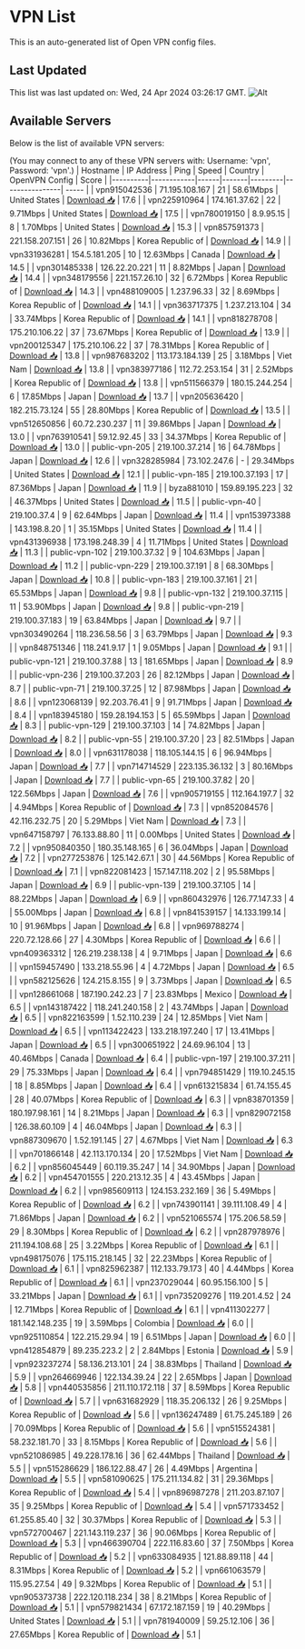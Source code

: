 # VPN List

This is an auto-generated list of Open VPN config files.

## Last Updated

This list was last updated on: Wed, 24 Apr 2024 03:26:17 GMT.
![Alt](https://repobeats.axiom.co/api/embed/186b98318ef1479477931607c1ad7d823f12451f.svg "Repobeats analytics image")

## Available Servers

Below is the list of available VPN servers:

(You may connect to any of these VPN servers with: Username: 'vpn', Password: 'vpn'.)
| Hostname | IP Address | Ping | Speed | Country | OpenVPN Config | Score |
|----------|------------|------|-------|---------|----------------| ----- |
| vpn915042536 | 71.195.108.167 | 21 | 58.61Mbps | United States | [Download 📥](./configs/server_0_US.ovpn) | 17.6 |
| vpn225910964 | 174.161.37.62 | 22 | 9.71Mbps | United States | [Download 📥](./configs/server_1_US.ovpn) | 17.5 |
| vpn780019150 | 8.9.95.15 | 8 | 1.70Mbps | United States | [Download 📥](./configs/server_2_US.ovpn) | 15.3 |
| vpn857591373 | 221.158.207.151 | 26 | 10.82Mbps | Korea Republic of | [Download 📥](./configs/server_3_KR.ovpn) | 14.9 |
| vpn331936281 | 154.5.181.205 | 10 | 12.63Mbps | Canada | [Download 📥](./configs/server_4_CA.ovpn) | 14.5 |
| vpn301485338 | 126.22.20.221 | 11 | 8.82Mbps | Japan | [Download 📥](./configs/server_5_JP.ovpn) | 14.4 |
| vpn348179556 | 221.157.26.10 | 32 | 6.72Mbps | Korea Republic of | [Download 📥](./configs/server_6_KR.ovpn) | 14.3 |
| vpn488109005 | 1.237.96.33 | 32 | 8.69Mbps | Korea Republic of | [Download 📥](./configs/server_7_KR.ovpn) | 14.1 |
| vpn363717375 | 1.237.213.104 | 34 | 33.74Mbps | Korea Republic of | [Download 📥](./configs/server_8_KR.ovpn) | 14.1 |
| vpn818278708 | 175.210.106.22 | 37 | 73.67Mbps | Korea Republic of | [Download 📥](./configs/server_9_KR.ovpn) | 13.9 |
| vpn200125347 | 175.210.106.22 | 37 | 78.31Mbps | Korea Republic of | [Download 📥](./configs/server_10_KR.ovpn) | 13.8 |
| vpn987683202 | 113.173.184.139 | 25 | 3.18Mbps | Viet Nam | [Download 📥](./configs/server_11_VN.ovpn) | 13.8 |
| vpn383977186 | 112.72.253.154 | 31 | 2.52Mbps | Korea Republic of | [Download 📥](./configs/server_12_KR.ovpn) | 13.8 |
| vpn511566379 | 180.15.244.254 | 6 | 17.85Mbps | Japan | [Download 📥](./configs/server_13_JP.ovpn) | 13.7 |
| vpn205636420 | 182.215.73.124 | 55 | 28.80Mbps | Korea Republic of | [Download 📥](./configs/server_14_KR.ovpn) | 13.5 |
| vpn512650856 | 60.72.230.237 | 11 | 39.86Mbps | Japan | [Download 📥](./configs/server_15_JP.ovpn) | 13.0 |
| vpn763910541 | 59.12.92.45 | 33 | 34.37Mbps | Korea Republic of | [Download 📥](./configs/server_16_KR.ovpn) | 13.0 |
| public-vpn-205 | 219.100.37.214 | 16 | 64.78Mbps | Japan | [Download 📥](./configs/server_17_JP.ovpn) | 12.6 |
| vpn328285984 | 73.102.247.6 | - | 29.34Mbps | United States | [Download 📥](./configs/server_18_US.ovpn) | 12.1 |
| public-vpn-185 | 219.100.37.193 | 17 | 87.36Mbps | Japan | [Download 📥](./configs/server_19_JP.ovpn) | 11.9 |
| byza881010 | 159.89.195.223 | 32 | 46.37Mbps | United States | [Download 📥](./configs/server_20_US.ovpn) | 11.5 |
| public-vpn-40 | 219.100.37.4 | 9 | 62.64Mbps | Japan | [Download 📥](./configs/server_21_JP.ovpn) | 11.4 |
| vpn153973388 | 143.198.8.20 | 1 | 35.15Mbps | United States | [Download 📥](./configs/server_22_US.ovpn) | 11.4 |
| vpn431396938 | 173.198.248.39 | 4 | 11.71Mbps | United States | [Download 📥](./configs/server_23_US.ovpn) | 11.3 |
| public-vpn-102 | 219.100.37.32 | 9 | 104.63Mbps | Japan | [Download 📥](./configs/server_24_JP.ovpn) | 11.2 |
| public-vpn-229 | 219.100.37.191 | 8 | 68.30Mbps | Japan | [Download 📥](./configs/server_25_JP.ovpn) | 10.8 |
| public-vpn-183 | 219.100.37.161 | 21 | 65.53Mbps | Japan | [Download 📥](./configs/server_26_JP.ovpn) | 9.8 |
| public-vpn-132 | 219.100.37.115 | 11 | 53.90Mbps | Japan | [Download 📥](./configs/server_27_JP.ovpn) | 9.8 |
| public-vpn-219 | 219.100.37.183 | 19 | 63.84Mbps | Japan | [Download 📥](./configs/server_28_JP.ovpn) | 9.7 |
| vpn303490264 | 118.236.58.56 | 3 | 63.79Mbps | Japan | [Download 📥](./configs/server_29_JP.ovpn) | 9.3 |
| vpn848751346 | 118.241.9.17 | 1 | 9.05Mbps | Japan | [Download 📥](./configs/server_30_JP.ovpn) | 9.1 |
| public-vpn-121 | 219.100.37.88 | 13 | 181.65Mbps | Japan | [Download 📥](./configs/server_31_JP.ovpn) | 8.9 |
| public-vpn-236 | 219.100.37.203 | 26 | 82.12Mbps | Japan | [Download 📥](./configs/server_32_JP.ovpn) | 8.7 |
| public-vpn-71 | 219.100.37.25 | 12 | 87.98Mbps | Japan | [Download 📥](./configs/server_33_JP.ovpn) | 8.6 |
| vpn123068139 | 92.203.76.41 | 9 | 91.71Mbps | Japan | [Download 📥](./configs/server_34_JP.ovpn) | 8.4 |
| vpn183945180 | 159.28.194.153 | 5 | 65.59Mbps | Japan | [Download 📥](./configs/server_35_JP.ovpn) | 8.3 |
| public-vpn-129 | 219.100.37.103 | 14 | 74.82Mbps | Japan | [Download 📥](./configs/server_36_JP.ovpn) | 8.2 |
| public-vpn-55 | 219.100.37.20 | 23 | 82.51Mbps | Japan | [Download 📥](./configs/server_37_JP.ovpn) | 8.0 |
| vpn631178038 | 118.105.144.15 | 6 | 96.94Mbps | Japan | [Download 📥](./configs/server_38_JP.ovpn) | 7.7 |
| vpn714714529 | 223.135.36.132 | 3 | 80.16Mbps | Japan | [Download 📥](./configs/server_39_JP.ovpn) | 7.7 |
| public-vpn-65 | 219.100.37.82 | 20 | 122.56Mbps | Japan | [Download 📥](./configs/server_40_JP.ovpn) | 7.6 |
| vpn905719155 | 112.164.197.7 | 32 | 4.94Mbps | Korea Republic of | [Download 📥](./configs/server_41_KR.ovpn) | 7.3 |
| vpn852084576 | 42.116.232.75 | 20 | 5.29Mbps | Viet Nam | [Download 📥](./configs/server_42_VN.ovpn) | 7.3 |
| vpn647158797 | 76.133.88.80 | 11 | 0.00Mbps | United States | [Download 📥](./configs/server_43_US.ovpn) | 7.2 |
| vpn950840350 | 180.35.148.165 | 6 | 36.04Mbps | Japan | [Download 📥](./configs/server_44_JP.ovpn) | 7.2 |
| vpn277253876 | 125.142.67.1 | 30 | 44.56Mbps | Korea Republic of | [Download 📥](./configs/server_45_KR.ovpn) | 7.1 |
| vpn822081423 | 157.147.118.202 | 2 | 95.58Mbps | Japan | [Download 📥](./configs/server_46_JP.ovpn) | 6.9 |
| public-vpn-139 | 219.100.37.105 | 14 | 88.22Mbps | Japan | [Download 📥](./configs/server_47_JP.ovpn) | 6.9 |
| vpn860432976 | 126.77.147.33 | 4 | 55.00Mbps | Japan | [Download 📥](./configs/server_48_JP.ovpn) | 6.8 |
| vpn841539157 | 14.133.199.14 | 10 | 91.96Mbps | Japan | [Download 📥](./configs/server_49_JP.ovpn) | 6.8 |
| vpn969788274 | 220.72.128.66 | 27 | 4.30Mbps | Korea Republic of | [Download 📥](./configs/server_50_KR.ovpn) | 6.6 |
| vpn409363312 | 126.219.238.138 | 4 | 9.71Mbps | Japan | [Download 📥](./configs/server_51_JP.ovpn) | 6.6 |
| vpn159457490 | 133.218.55.96 | 4 | 4.72Mbps | Japan | [Download 📥](./configs/server_52_JP.ovpn) | 6.5 |
| vpn582125626 | 124.215.8.155 | 9 | 3.73Mbps | Japan | [Download 📥](./configs/server_53_JP.ovpn) | 6.5 |
| vpn128661068 | 187.190.242.23 | 7 | 23.83Mbps | Mexico | [Download 📥](./configs/server_54_MX.ovpn) | 6.5 |
| vpn143187422 | 118.241.240.158 | 2 | 43.74Mbps | Japan | [Download 📥](./configs/server_55_JP.ovpn) | 6.5 |
| vpn822163599 | 1.52.110.239 | 24 | 12.85Mbps | Viet Nam | [Download 📥](./configs/server_56_VN.ovpn) | 6.5 |
| vpn113422423 | 133.218.197.240 | 17 | 13.41Mbps | Japan | [Download 📥](./configs/server_57_JP.ovpn) | 6.5 |
| vpn300651922 | 24.69.96.104 | 13 | 40.46Mbps | Canada | [Download 📥](./configs/server_58_CA.ovpn) | 6.4 |
| public-vpn-197 | 219.100.37.211 | 29 | 75.33Mbps | Japan | [Download 📥](./configs/server_59_JP.ovpn) | 6.4 |
| vpn794851429 | 119.10.245.15 | 18 | 8.85Mbps | Japan | [Download 📥](./configs/server_60_JP.ovpn) | 6.4 |
| vpn613215834 | 61.74.155.45 | 28 | 40.07Mbps | Korea Republic of | [Download 📥](./configs/server_61_KR.ovpn) | 6.3 |
| vpn838701359 | 180.197.98.161 | 14 | 8.21Mbps | Japan | [Download 📥](./configs/server_62_JP.ovpn) | 6.3 |
| vpn829072158 | 126.38.60.109 | 4 | 46.04Mbps | Japan | [Download 📥](./configs/server_63_JP.ovpn) | 6.3 |
| vpn887309670 | 1.52.191.145 | 27 | 4.67Mbps | Viet Nam | [Download 📥](./configs/server_64_VN.ovpn) | 6.3 |
| vpn701866148 | 42.113.170.134 | 20 | 17.52Mbps | Viet Nam | [Download 📥](./configs/server_65_VN.ovpn) | 6.2 |
| vpn856045449 | 60.119.35.247 | 14 | 34.90Mbps | Japan | [Download 📥](./configs/server_66_JP.ovpn) | 6.2 |
| vpn454701555 | 220.213.12.35 | 4 | 43.45Mbps | Japan | [Download 📥](./configs/server_67_JP.ovpn) | 6.2 |
| vpn985609113 | 124.153.232.169 | 36 | 5.49Mbps | Korea Republic of | [Download 📥](./configs/server_68_KR.ovpn) | 6.2 |
| vpn743901141 | 39.111.108.49 | 4 | 71.86Mbps | Japan | [Download 📥](./configs/server_69_JP.ovpn) | 6.2 |
| vpn521065574 | 175.206.58.59 | 29 | 8.30Mbps | Korea Republic of | [Download 📥](./configs/server_70_KR.ovpn) | 6.2 |
| vpn287978976 | 211.194.108.68 | 25 | 3.22Mbps | Korea Republic of | [Download 📥](./configs/server_71_KR.ovpn) | 6.1 |
| vpn498175076 | 175.115.218.145 | 32 | 22.23Mbps | Korea Republic of | [Download 📥](./configs/server_72_KR.ovpn) | 6.1 |
| vpn825962387 | 112.133.79.173 | 40 | 4.44Mbps | Korea Republic of | [Download 📥](./configs/server_73_KR.ovpn) | 6.1 |
| vpn237029044 | 60.95.156.100 | 5 | 33.21Mbps | Japan | [Download 📥](./configs/server_74_JP.ovpn) | 6.1 |
| vpn735209276 | 119.201.4.52 | 24 | 12.71Mbps | Korea Republic of | [Download 📥](./configs/server_75_KR.ovpn) | 6.1 |
| vpn411302277 | 181.142.148.235 | 19 | 3.59Mbps | Colombia | [Download 📥](./configs/server_76_CO.ovpn) | 6.0 |
| vpn925110854 | 122.215.29.94 | 19 | 6.51Mbps | Japan | [Download 📥](./configs/server_77_JP.ovpn) | 6.0 |
| vpn412854879 | 89.235.223.2 | 2 | 2.84Mbps | Estonia | [Download 📥](./configs/server_78_EE.ovpn) | 5.9 |
| vpn923237274 | 58.136.213.101 | 24 | 38.83Mbps | Thailand | [Download 📥](./configs/server_79_TH.ovpn) | 5.9 |
| vpn264669946 | 122.134.39.24 | 22 | 2.65Mbps | Japan | [Download 📥](./configs/server_80_JP.ovpn) | 5.8 |
| vpn440535856 | 211.110.172.118 | 37 | 8.59Mbps | Korea Republic of | [Download 📥](./configs/server_81_KR.ovpn) | 5.7 |
| vpn631682929 | 118.35.206.132 | 26 | 9.25Mbps | Korea Republic of | [Download 📥](./configs/server_82_KR.ovpn) | 5.6 |
| vpn136247489 | 61.75.245.189 | 26 | 70.09Mbps | Korea Republic of | [Download 📥](./configs/server_83_KR.ovpn) | 5.6 |
| vpn515524381 | 58.232.181.70 | 33 | 8.15Mbps | Korea Republic of | [Download 📥](./configs/server_84_KR.ovpn) | 5.6 |
| vpn521086985 | 49.228.178.16 | 36 | 62.44Mbps | Thailand | [Download 📥](./configs/server_85_TH.ovpn) | 5.5 |
| vpn515286629 | 186.122.88.47 | 26 | 4.49Mbps | Argentina | [Download 📥](./configs/server_86_AR.ovpn) | 5.5 |
| vpn581090625 | 175.211.134.82 | 31 | 29.36Mbps | Korea Republic of | [Download 📥](./configs/server_87_KR.ovpn) | 5.4 |
| vpn896987278 | 211.203.87.107 | 35 | 9.25Mbps | Korea Republic of | [Download 📥](./configs/server_88_KR.ovpn) | 5.4 |
| vpn571733452 | 61.255.85.40 | 32 | 30.37Mbps | Korea Republic of | [Download 📥](./configs/server_89_KR.ovpn) | 5.3 |
| vpn572700467 | 221.143.119.237 | 36 | 90.06Mbps | Korea Republic of | [Download 📥](./configs/server_90_KR.ovpn) | 5.3 |
| vpn466390704 | 222.116.83.60 | 37 | 7.50Mbps | Korea Republic of | [Download 📥](./configs/server_91_KR.ovpn) | 5.2 |
| vpn633084935 | 121.88.89.118 | 44 | 8.31Mbps | Korea Republic of | [Download 📥](./configs/server_92_KR.ovpn) | 5.2 |
| vpn661063579 | 115.95.27.54 | 49 | 9.32Mbps | Korea Republic of | [Download 📥](./configs/server_93_KR.ovpn) | 5.1 |
| vpn905373738 | 222.120.118.234 | 38 | 8.21Mbps | Korea Republic of | [Download 📥](./configs/server_94_KR.ovpn) | 5.1 |
| vpn579821434 | 67.172.187.159 | 19 | 40.29Mbps | United States | [Download 📥](./configs/server_95_US.ovpn) | 5.1 |
| vpn781940009 | 59.25.12.106 | 36 | 27.65Mbps | Korea Republic of | [Download 📥](./configs/server_96_KR.ovpn) | 5.1 |
